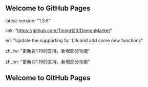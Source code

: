 ## Welcome to GitHub Pages
latest-version: "1.3.6"


link: "https://github.com/Tining123/DemonMarket"


en: "Update the supporting for 1.19 and add some new functions"


zh_tw: "更新對1.19的支持，新增部分功能"


zh_cn: "更新对1.19的支持，新增部分功能"

## Welcome to GitHub Pages
